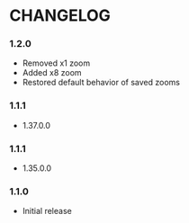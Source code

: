 # CHANGELOG

### 1.2.0

- Removed x1 zoom
- Added x8 zoom
- Restored default behavior of saved zooms

### 1.1.1

- 1.37.0.0

### 1.1.1

- 1.35.0.0

### 1.1.0

- Initial release